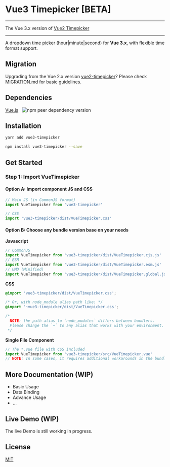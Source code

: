# Vue3 Timepicker [BETA]

---

The Vue 3.x version of [Vue2 Timepicker](https://phoenixwong.github.io/vue2-timepicker/)

---

A dropdown time picker (hour|minute|second) for **Vue 3.x**, with flexible time format support.

## Migration

Upgrading from the Vue 2.x version  [vue2-timepicker](https://phoenixwong.github.io/vue2-timepicker/)? Please check [MIGRATION.md](https://github.com/phoenixwong/vue3-timepicker/blob/master/MIGRATION.md) for basic guidelines.

## Dependencies

[Vue.js](http://vuejs.org/)&nbsp;&nbsp;&nbsp;![npm peer dependency version](https://img.shields.io/npm/dependency-version/vue3-timepicker/peer/vue?style=flat-square)

## Installation

```bash
yarn add vue3-timepicker
```

```bash
npm install vue3-timepicker --save
```

## Get Started

### **Step 1:** Import VueTimepicker

#### **Option A:** Import component JS and CSS

```javascript
// Main JS (in CommonJS format)
import VueTimepicker from 'vue3-timepicker'

// CSS
import 'vue3-timepicker/dist/VueTimepicker.css'
```

#### **Option B:** Choose any bundle version base on your needs

**Javascript**

```javascript
// CommonJS
import VueTimepicker from 'vue3-timepicker/dist/VueTimepicker.cjs.js'
// ESM
import VueTimepicker from 'vue3-timepicker/dist/VueTimepicker.esm.js'
// UMD (Minified)
import VueTimepicker from 'vue3-timepicker/dist/VueTimepicker.global.js'
```

**CSS**

```css
@import 'vue3-timepicker/dist/VueTimepicker.css';

/* Or, with node_module alias path like: */
@import '~vue3-timepicker/dist/VueTimepicker.css';

/*
  NOTE: the path alias to `node_modules` differs between bundlers.
  Please change the `~` to any alias that works with your environment.
 */
```

**Single File Component**

```javascript
// The *.vue file with CSS included
import VueTimepicker from 'vue3-timepicker/src/VueTimepicker.vue'
// NOTE: In some cases, it requires additional workarounds in the bundler's config
```

## More Documentation (WIP)

- Basic Usage
- Data Binding
- Advance Usage
- ...

## Live Demo (WIP)

The live Demo is still working in progress.

## License

[MIT](https://github.com/phoenixwong/vue3-timepicker/blob/master/LICENSE.md)
